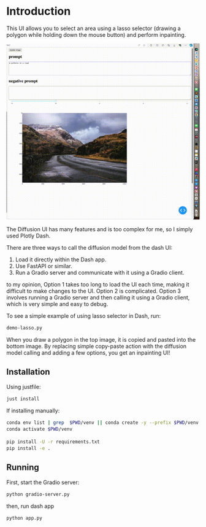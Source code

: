 # Introduction

This UI allows you to select an area using a lasso selector (drawing a polygon while holding down the mouse button) and perform inpainting.

![Demo](assets/demo.gif)

The Diffusion UI has many features and is too complex for me, so I simply used Plotly Dash.

There are three ways to call the diffusion model from the dash UI:

1. Load it directly within the Dash app.
2. Use FastAPI or similar.
3. Run a Gradio server and communicate with it using a Gradio client.

to my opinion,
Option 1 takes too long to load the UI each time, making it difficult to make changes to the UI.
Option 2 is complicated.
Option 3 involves running a Gradio server and then calling it using a Gradio client, which is very simple and easy to debug.

To see a simple example of using lasso selector in Dash, run:

```bash
demo-lasso.py
```

When you draw a polygon in the top image, it is copied and pasted into the bottom image. 
By replacing simple copy-paste action with the diffusion model calling and adding a few options, you get an inpainting UI!



## Installation

Using justfile:

```bash
just install
```


If installing manually:

```bash
conda env list | grep  $PWD/venv || conda create -y --prefix $PWD/venv python=3.11 pip ipykernel
conda activate $PWD/venv

pip install -U -r requirements.txt
pip install -e .
```


## Running

First, start the Gradio server:

```bash
python gradio-server.py
```

then, run dash app
```bash
python app.py
```